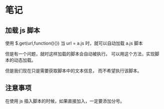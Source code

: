 # 笔记

## 加载 js 脚本
使用 $.get(url,function(){})
当 url = a.js 时，就可以自动加载 a.js 脚本

但是有一个问题，就时这样加载的脚本会自动被执行。
可以用这个方法，实现脚本的动态加载。

但是我们现在只是需要获取脚本中的文本信息，
而不希望执行该脚本。

## 注意事项
在使用 js 插入脚本的时候，如果直接加入，一定要添加分号。